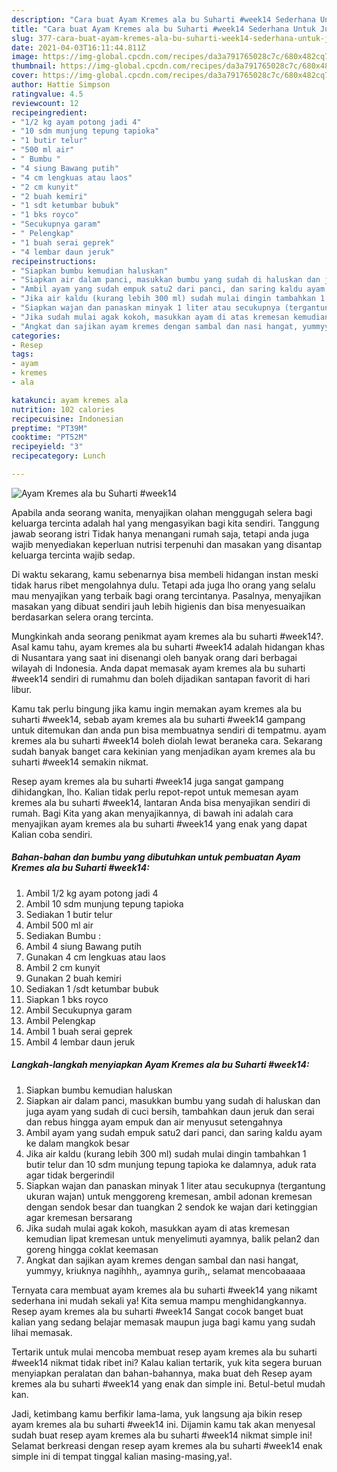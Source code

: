 ```yaml
---
description: "Cara buat Ayam Kremes ala bu Suharti #week14 Sederhana Untuk Jualan"
title: "Cara buat Ayam Kremes ala bu Suharti #week14 Sederhana Untuk Jualan"
slug: 377-cara-buat-ayam-kremes-ala-bu-suharti-week14-sederhana-untuk-jualan
date: 2021-04-03T16:11:44.811Z
image: https://img-global.cpcdn.com/recipes/da3a791765028c7c/680x482cq70/ayam-kremes-ala-bu-suharti-week14-foto-resep-utama.jpg
thumbnail: https://img-global.cpcdn.com/recipes/da3a791765028c7c/680x482cq70/ayam-kremes-ala-bu-suharti-week14-foto-resep-utama.jpg
cover: https://img-global.cpcdn.com/recipes/da3a791765028c7c/680x482cq70/ayam-kremes-ala-bu-suharti-week14-foto-resep-utama.jpg
author: Hattie Simpson
ratingvalue: 4.5
reviewcount: 12
recipeingredient:
- "1/2 kg ayam potong jadi 4"
- "10 sdm munjung tepung tapioka"
- "1 butir telur"
- "500 ml air"
- " Bumbu "
- "4 siung Bawang putih"
- "4 cm lengkuas atau laos"
- "2 cm kunyit"
- "2 buah kemiri"
- "1 sdt ketumbar bubuk"
- "1 bks royco"
- "Secukupnya garam"
- " Pelengkap"
- "1 buah serai geprek"
- "4 lembar daun jeruk"
recipeinstructions:
- "Siapkan bumbu kemudian haluskan"
- "Siapkan air dalam panci, masukkan bumbu yang sudah di haluskan dan juga ayam yang sudah di cuci bersih, tambahkan daun jeruk dan serai dan rebus hingga ayam empuk dan air menyusut setengahnya"
- "Ambil ayam yang sudah empuk satu2 dari panci, dan saring kaldu ayam ke dalam mangkok besar"
- "Jika air kaldu (kurang lebih 300 ml) sudah mulai dingin tambahkan 1 butir telur dan 10 sdm munjung tepung tapioka ke dalamnya, aduk rata agar tidak bergerindil"
- "Siapkan wajan dan panaskan minyak 1 liter atau secukupnya (tergantung ukuran wajan) untuk menggoreng kremesan, ambil adonan kremesan dengan sendok besar dan tuangkan 2 sendok ke wajan dari ketinggian agar kremesan bersarang"
- "Jika sudah mulai agak kokoh, masukkan ayam di atas kremesan kemudian lipat kremesan untuk menyelimuti ayamnya, balik pelan2 dan goreng hingga coklat keemasan"
- "Angkat dan sajikan ayam kremes dengan sambal dan nasi hangat, yummyy, kriuknya nagihhh,, ayamnya gurih,, selamat mencobaaaaa"
categories:
- Resep
tags:
- ayam
- kremes
- ala

katakunci: ayam kremes ala 
nutrition: 102 calories
recipecuisine: Indonesian
preptime: "PT39M"
cooktime: "PT52M"
recipeyield: "3"
recipecategory: Lunch

---
```



![Ayam Kremes ala bu Suharti #week14](https://img-global.cpcdn.com/recipes/da3a791765028c7c/680x482cq70/ayam-kremes-ala-bu-suharti-week14-foto-resep-utama.jpg)

Apabila anda seorang wanita, menyajikan olahan menggugah selera bagi keluarga tercinta adalah hal yang mengasyikan bagi kita sendiri. Tanggung jawab seorang istri Tidak hanya menangani rumah saja, tetapi anda juga wajib menyediakan keperluan nutrisi terpenuhi dan masakan yang disantap keluarga tercinta wajib sedap.

Di waktu  sekarang, kamu sebenarnya bisa membeli hidangan instan meski tidak harus ribet mengolahnya dulu. Tetapi ada juga lho orang yang selalu mau menyajikan yang terbaik bagi orang tercintanya. Pasalnya, menyajikan masakan yang dibuat sendiri jauh lebih higienis dan bisa menyesuaikan berdasarkan selera orang tercinta. 



Mungkinkah anda seorang penikmat ayam kremes ala bu suharti #week14?. Asal kamu tahu, ayam kremes ala bu suharti #week14 adalah hidangan khas di Nusantara yang saat ini disenangi oleh banyak orang dari berbagai wilayah di Indonesia. Anda dapat memasak ayam kremes ala bu suharti #week14 sendiri di rumahmu dan boleh dijadikan santapan favorit di hari libur.

Kamu tak perlu bingung jika kamu ingin memakan ayam kremes ala bu suharti #week14, sebab ayam kremes ala bu suharti #week14 gampang untuk ditemukan dan anda pun bisa membuatnya sendiri di tempatmu. ayam kremes ala bu suharti #week14 boleh diolah lewat beraneka cara. Sekarang sudah banyak banget cara kekinian yang menjadikan ayam kremes ala bu suharti #week14 semakin nikmat.

Resep ayam kremes ala bu suharti #week14 juga sangat gampang dihidangkan, lho. Kalian tidak perlu repot-repot untuk memesan ayam kremes ala bu suharti #week14, lantaran Anda bisa menyajikan sendiri di rumah. Bagi Kita yang akan menyajikannya, di bawah ini adalah cara menyajikan ayam kremes ala bu suharti #week14 yang enak yang dapat Kalian coba sendiri.

<!--inarticleads1-->

##### Bahan-bahan dan bumbu yang dibutuhkan untuk pembuatan Ayam Kremes ala bu Suharti #week14:

1. Ambil 1/2 kg ayam potong jadi 4
1. Ambil 10 sdm munjung tepung tapioka
1. Sediakan 1 butir telur
1. Ambil 500 ml air
1. Sediakan  Bumbu :
1. Ambil 4 siung Bawang putih
1. Gunakan 4 cm lengkuas atau laos
1. Ambil 2 cm kunyit
1. Gunakan 2 buah kemiri
1. Sediakan 1 /sdt ketumbar bubuk
1. Siapkan 1 bks royco
1. Ambil Secukupnya garam
1. Ambil  Pelengkap
1. Ambil 1 buah serai geprek
1. Ambil 4 lembar daun jeruk




<!--inarticleads2-->

##### Langkah-langkah menyiapkan Ayam Kremes ala bu Suharti #week14:

1. Siapkan bumbu kemudian haluskan
1. Siapkan air dalam panci, masukkan bumbu yang sudah di haluskan dan juga ayam yang sudah di cuci bersih, tambahkan daun jeruk dan serai dan rebus hingga ayam empuk dan air menyusut setengahnya
1. Ambil ayam yang sudah empuk satu2 dari panci, dan saring kaldu ayam ke dalam mangkok besar
1. Jika air kaldu (kurang lebih 300 ml) sudah mulai dingin tambahkan 1 butir telur dan 10 sdm munjung tepung tapioka ke dalamnya, aduk rata agar tidak bergerindil
1. Siapkan wajan dan panaskan minyak 1 liter atau secukupnya (tergantung ukuran wajan) untuk menggoreng kremesan, ambil adonan kremesan dengan sendok besar dan tuangkan 2 sendok ke wajan dari ketinggian agar kremesan bersarang
1. Jika sudah mulai agak kokoh, masukkan ayam di atas kremesan kemudian lipat kremesan untuk menyelimuti ayamnya, balik pelan2 dan goreng hingga coklat keemasan
1. Angkat dan sajikan ayam kremes dengan sambal dan nasi hangat, yummyy, kriuknya nagihhh,, ayamnya gurih,, selamat mencobaaaaa




Ternyata cara membuat ayam kremes ala bu suharti #week14 yang nikamt sederhana ini mudah sekali ya! Kita semua mampu menghidangkannya. Resep ayam kremes ala bu suharti #week14 Sangat cocok banget buat kalian yang sedang belajar memasak maupun juga bagi kamu yang sudah lihai memasak.

Tertarik untuk mulai mencoba membuat resep ayam kremes ala bu suharti #week14 nikmat tidak ribet ini? Kalau kalian tertarik, yuk kita segera buruan menyiapkan peralatan dan bahan-bahannya, maka buat deh Resep ayam kremes ala bu suharti #week14 yang enak dan simple ini. Betul-betul mudah kan. 

Jadi, ketimbang kamu berfikir lama-lama, yuk langsung aja bikin resep ayam kremes ala bu suharti #week14 ini. Dijamin kamu tak akan menyesal sudah buat resep ayam kremes ala bu suharti #week14 nikmat simple ini! Selamat berkreasi dengan resep ayam kremes ala bu suharti #week14 enak simple ini di tempat tinggal kalian masing-masing,ya!.

